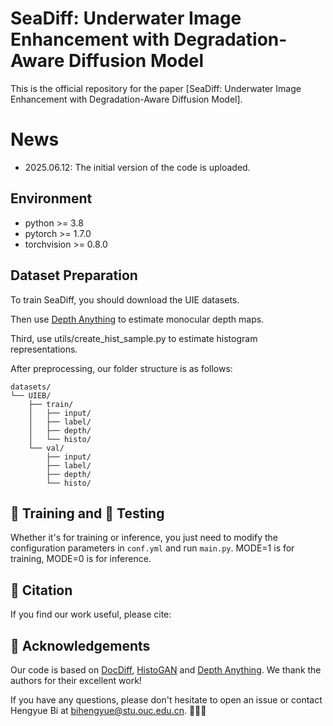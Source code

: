 # SeaDiff: Underwater Image Enhancement with Degradation-Aware Diffusion Model

This is the official repository for the paper [SeaDiff: Underwater Image Enhancement with Degradation-Aware Diffusion Model].

# News

- 2025.06.12: The initial version of the code is uploaded.

## Environment

- python >= 3.8
- pytorch >= 1.7.0
- torchvision >= 0.8.0

## Dataset Preparation

To train SeaDiff, you should download the UIE datasets.

Then use [Depth Anything](https://github.com/DepthAnything/Depth-Anything-V2) to estimate monocular depth maps.

Third, use utils/create_hist_sample.py to estimate histogram representations.

After preprocessing, our folder structure is as follows:
```shell
datasets/
└── UIEB/
    ├── train/
    │   ├── input/
    │   ├── label/
    │   ├── depth/
    │   └── histo/
    └── val/
        ├── input/
        ├── label/
        ├── depth/
        └── histo/
```


## 🌟 Training and 🎇 Testing

Whether it's for training or inference, you just need to modify the configuration parameters in `conf.yml` and run `main.py`. MODE=1 is for training, MODE=0 is for inference.


## 📜 Citation

If you find our work useful, please cite:

## 🤝 Acknowledgements
Our code is based on [DocDiff](https://github.com/Royalvice/DocDiff), [HistoGAN](https://github.com/mahmoudnafifi/HistoGAN/tree/master) and [Depth Anything](https://github.com/jiaowoguanren0615/DepthAnythingV2). We thank the authors for their excellent work!

If you have any questions, please don't hesitate to open an issue or contact Hengyue Bi at [bihengyue@stu.ouc.edu.cn](mailto:bihengyue@stu.ouc.edu.cn). 🤞🤞🤞

